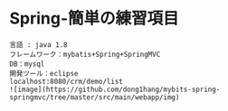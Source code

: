 # Spring-簡単の練習項目
    言語 : java 1.8
    フレームワーク：mybatis+Spring+SpringMVC
    DB：mysql
    開発ツール：eclipse
    localhost:8080/crm/demo/list
    ![image](https://github.com/dong1hang/mybits-spring-springmvc/tree/master/src/main/webapp/img)
